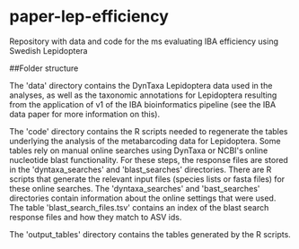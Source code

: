 # paper-lep-efficiency

Repository with data and code for the ms evaluating IBA efficiency using Swedish Lepidoptera

##Folder structure

The 'data' directory contains the DynTaxa Lepidoptera data used in the analyses, as well as
the taxonomic annotations for Lepidoptera resulting from the application of v1 of the IBA
bioinformatics pipeline (see the IBA data paper for more information on this).

The 'code' directory contains the R scripts needed to regenerate the tables underlying the
analysis of the metabarcoding data for Lepidoptera. Some tables rely on manual online
searches using DynTaxa or NCBI's online nucleotide blast functionality. For these steps,
the response files are stored in the 'dyntaxa_searches' and 'blast_searches' directories.
There are R scripts that generate the relevant input files (species lists or fasta files)
for these online searches. The 'dyntaxa_searches' and 'bast_searches' directories contain
information about the online settings that were used. The table 'blast_search_files.tsv'
contains an index of the blast search response files and how they match to ASV ids.

The 'output_tables' directory contains the tables generated by the R scripts.


